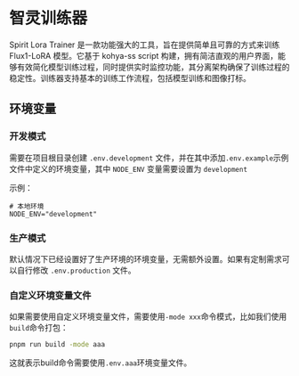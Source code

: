 # 智灵训练器

Spirit Lora Trainer 是一款功能强大的工具，旨在提供简单且可靠的方式来训练 Flux1-LoRA 模型。它基于 kohya-ss script 构建，拥有简洁直观的用户界面，能够有效简化模型训练过程，同时提供实时监控功能，其分离架构确保了训练过程的稳定性。训练器支持基本的训练工作流程，包括模型训练和图像打标。

## 环境变量

### 开发模式

需要在项目根目录创建 `.env.development` 文件，并在其中添加`.env.example`示例文件中定义的环境变量，其中 `NODE_ENV` 变量需要设置为 `development`

示例：

```env
# 本地环境
NODE_ENV="development"

```

### 生产模式

默认情况下已经设置好了生产环境的环境变量，无需额外设置。如果有定制需求可以自行修改 `.env.production` 文件。

### 自定义环境变量文件

如果需要使用自定义环境变量文件，需要使用`-mode xxx`命令模式，比如我们使用`build`命令打包：

```bash
pnpm run build -mode aaa
```

这就表示build命令需要使用`.env.aaa`环境变量文件。
